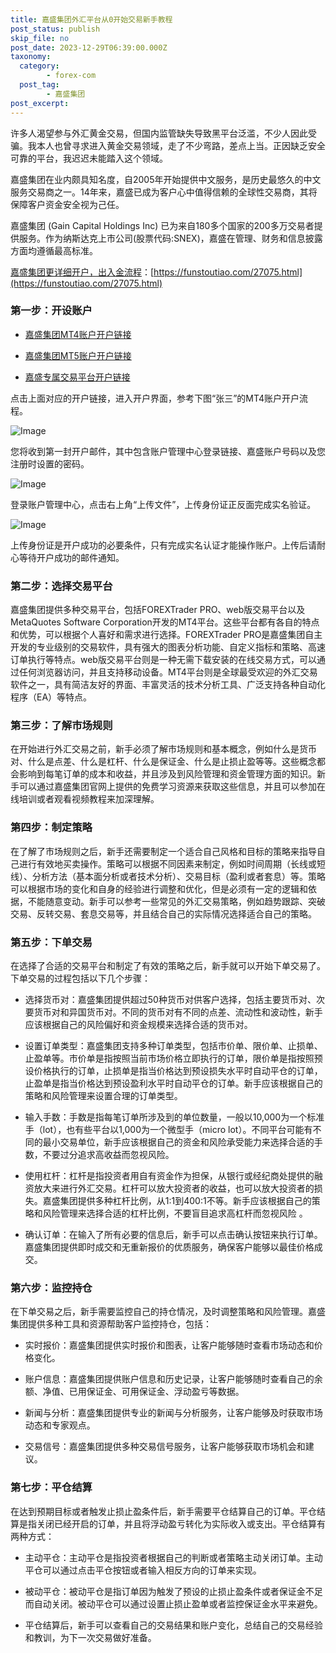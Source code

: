 ```yaml
---
title: 嘉盛集团外汇平台从0开始交易新手教程
post_status: publish
skip_file: no
post_date: 2023-12-29T06:39:00.000Z
taxonomy:
  category:
        - forex-com
  post_tag:
        - 嘉盛集团
post_excerpt: 
---
```

许多人渴望参与外汇黄金交易，但国内监管缺失导致黑平台泛滥，不少人因此受骗。我本人也曾寻求进入黄金交易领域，走了不少弯路，差点上当。正因缺乏安全可靠的平台，我迟迟未能踏入这个领域。

嘉盛集团在业内颇具知名度，自2005年开始提供中文服务，是历史最悠久的中文服务交易商之一。14年来，嘉盛已成为客户心中值得信赖的全球性交易商，其将保障客户资金安全视为己任。

嘉盛集团 (Gain Capital Holdings Inc) 已为来自180多个国家的200多万交易者提供服务。作为纳斯达克上市公司(股票代码:SNEX)，嘉盛在管理、财务和信息披露方面均遵循最高标准。

[嘉盛集团更详细开户，出入金流程](https://funstoutiao.com/27075.html)：[https://funstoutiao.com/27075.html](https://funstoutiao.com/27075.html)

### 第一步：开设账户

* [嘉盛集团MT4账户开户链接](https://s.ssgg.net/jsmt4)

* [嘉盛集团MT5账户开户链接](https://s.ssgg.net/jsmt5)

* [嘉盛专属交易平台开户链接](https://s.ssgg.net/js)

点击上面对应的开户链接，进入开户界面，参考下图“张三”的MT4账户开户流程。

![Image](https://prod-files-secure.s3.us-west-2.amazonaws.com/39ed1227-6d7d-4570-be36-9ccd4a2c4241/7a167aea-686b-400d-af59-4e18eb607a40/640.png?X-Amz-Algorithm=AWS4-HMAC-SHA256&X-Amz-Content-Sha256=UNSIGNED-PAYLOAD&X-Amz-Credential=ASIAZI2LB466TLSXVLNG%2F20250509%2Fus-west-2%2Fs3%2Faws4_request&X-Amz-Date=20250509T221310Z&X-Amz-Expires=3600&X-Amz-Security-Token=IQoJb3JpZ2luX2VjEOz%2F%2F%2F%2F%2F%2F%2F%2F%2F%2FwEaCXVzLXdlc3QtMiJHMEUCIGhdil0fEFLDx95moCZCHibog%2F2CrWuStMwQ6%2BpUpLE7AiEA91ihJ6iZHIQYj0Oianqapi8hQ%2BGJW0Sd5d6PCweN1r0qiAQIlf%2F%2F%2F%2F%2F%2F%2F%2F%2F%2FARAAGgw2Mzc0MjMxODM4MDUiDDZiNk63UeMEK6q8TCrcA6KUQxlvaaTYvjnG1VLeb%2BGY8nh72Wq4jQIgOWu%2F9s%2FaSFrIc48dHWO%2BgwwuxjosxI1N9GWC%2BQll7qOowMbyqXrJtFQOyD08r5%2FRcHWXCTttzghIyzTI9jKhF1dnwJflIv9wve57UjHQDRnpbpBnc3cl861YL7dubpqPGZwW7PivHHAWB6MPwwvQ87CfaSE1Upi7MpcxXbBC0iuus%2F4WieDRnasb0Oedx6Zew4A6AtGzN%2FRM3F4ELZERRU222ubzFC7g2bBRXXacvjnGZumz%2BW2SYqHyC815j32gtZoCRBKSLpSakUsFBMUzNtbJY1elAnERAEesb5uSjnB8u%2FVDxrTGWVP5zNJh236OdkrVugkXbzlRY0VlFh7sOV7ijb%2B9vP3EPtLgyZOUDkmshZO0IDIYqcnRGR3uxZ5jSLgNFZCyO77xFsmzOaQZ3ygBlpS6AW3STi9%2FaIA3yJE3sox150Is7LwPYPLwor04yTfFTPkjeGf0B08zE3arUG231SrInbam0CRg5lVLCRRZhsZkLwfJuSUVoGhLOfJvzKcjDgl1JPfKt9fCDUOh8dcvWvQwaihv3bVD3SmhlMVX6RqX7x%2Bc%2Fc4%2FjU%2B%2BjbAoynR6Oh6i1rSpXx7ppPmvFXBzMNHD%2BcAGOqUBJ8Fz68r3RzaRGcIsasyBQHbajSCMRA7MJOqmwxio6OWrc3UXCVWOQRLwD4bIp%2Bd%2B2qS8TFlZpZOpq5%2B2eC7CWE1d%2BlZjPyV0D7TMcRkRE6q8f7X8I5oGqWG0kP8MP8rVMaeqZgb2V5iuJNnGP9xVvvAac4SwT1lXdjYkEDinkO7opc79FPJ5VWItjgEnuoSxyomj87iE6VWmREjf8CIcCo6L%2Bf6%2B&X-Amz-Signature=6319e6c9ef269dcddf8f8dbb19f5716e04059870cc6aea8e69a6c5d64b02307d&X-Amz-SignedHeaders=host&x-id=GetObject)

您将收到第一封开户邮件，其中包含账户管理中心登录链接、嘉盛账户号码以及您注册时设置的密码。

![Image](https://prod-files-secure.s3.us-west-2.amazonaws.com/39ed1227-6d7d-4570-be36-9ccd4a2c4241/eaa1c6b3-2877-4284-a0e1-530e222c27fb/image.png?X-Amz-Algorithm=AWS4-HMAC-SHA256&X-Amz-Content-Sha256=UNSIGNED-PAYLOAD&X-Amz-Credential=ASIAZI2LB466TLSXVLNG%2F20250509%2Fus-west-2%2Fs3%2Faws4_request&X-Amz-Date=20250509T221310Z&X-Amz-Expires=3600&X-Amz-Security-Token=IQoJb3JpZ2luX2VjEOz%2F%2F%2F%2F%2F%2F%2F%2F%2F%2FwEaCXVzLXdlc3QtMiJHMEUCIGhdil0fEFLDx95moCZCHibog%2F2CrWuStMwQ6%2BpUpLE7AiEA91ihJ6iZHIQYj0Oianqapi8hQ%2BGJW0Sd5d6PCweN1r0qiAQIlf%2F%2F%2F%2F%2F%2F%2F%2F%2F%2FARAAGgw2Mzc0MjMxODM4MDUiDDZiNk63UeMEK6q8TCrcA6KUQxlvaaTYvjnG1VLeb%2BGY8nh72Wq4jQIgOWu%2F9s%2FaSFrIc48dHWO%2BgwwuxjosxI1N9GWC%2BQll7qOowMbyqXrJtFQOyD08r5%2FRcHWXCTttzghIyzTI9jKhF1dnwJflIv9wve57UjHQDRnpbpBnc3cl861YL7dubpqPGZwW7PivHHAWB6MPwwvQ87CfaSE1Upi7MpcxXbBC0iuus%2F4WieDRnasb0Oedx6Zew4A6AtGzN%2FRM3F4ELZERRU222ubzFC7g2bBRXXacvjnGZumz%2BW2SYqHyC815j32gtZoCRBKSLpSakUsFBMUzNtbJY1elAnERAEesb5uSjnB8u%2FVDxrTGWVP5zNJh236OdkrVugkXbzlRY0VlFh7sOV7ijb%2B9vP3EPtLgyZOUDkmshZO0IDIYqcnRGR3uxZ5jSLgNFZCyO77xFsmzOaQZ3ygBlpS6AW3STi9%2FaIA3yJE3sox150Is7LwPYPLwor04yTfFTPkjeGf0B08zE3arUG231SrInbam0CRg5lVLCRRZhsZkLwfJuSUVoGhLOfJvzKcjDgl1JPfKt9fCDUOh8dcvWvQwaihv3bVD3SmhlMVX6RqX7x%2Bc%2Fc4%2FjU%2B%2BjbAoynR6Oh6i1rSpXx7ppPmvFXBzMNHD%2BcAGOqUBJ8Fz68r3RzaRGcIsasyBQHbajSCMRA7MJOqmwxio6OWrc3UXCVWOQRLwD4bIp%2Bd%2B2qS8TFlZpZOpq5%2B2eC7CWE1d%2BlZjPyV0D7TMcRkRE6q8f7X8I5oGqWG0kP8MP8rVMaeqZgb2V5iuJNnGP9xVvvAac4SwT1lXdjYkEDinkO7opc79FPJ5VWItjgEnuoSxyomj87iE6VWmREjf8CIcCo6L%2Bf6%2B&X-Amz-Signature=ed6192c1cb2c1b59e67e8324bc18e322405f8d905a003510a1de728d8541710f&X-Amz-SignedHeaders=host&x-id=GetObject)

登录账户管理中心，点击右上角“上传文件”，上传身份证正反面完成实名验证。

![Image](https://prod-files-secure.s3.us-west-2.amazonaws.com/39ed1227-6d7d-4570-be36-9ccd4a2c4241/54090639-09fc-46b4-a135-e0289f707147/image.png?X-Amz-Algorithm=AWS4-HMAC-SHA256&X-Amz-Content-Sha256=UNSIGNED-PAYLOAD&X-Amz-Credential=ASIAZI2LB466TLSXVLNG%2F20250509%2Fus-west-2%2Fs3%2Faws4_request&X-Amz-Date=20250509T221310Z&X-Amz-Expires=3600&X-Amz-Security-Token=IQoJb3JpZ2luX2VjEOz%2F%2F%2F%2F%2F%2F%2F%2F%2F%2FwEaCXVzLXdlc3QtMiJHMEUCIGhdil0fEFLDx95moCZCHibog%2F2CrWuStMwQ6%2BpUpLE7AiEA91ihJ6iZHIQYj0Oianqapi8hQ%2BGJW0Sd5d6PCweN1r0qiAQIlf%2F%2F%2F%2F%2F%2F%2F%2F%2F%2FARAAGgw2Mzc0MjMxODM4MDUiDDZiNk63UeMEK6q8TCrcA6KUQxlvaaTYvjnG1VLeb%2BGY8nh72Wq4jQIgOWu%2F9s%2FaSFrIc48dHWO%2BgwwuxjosxI1N9GWC%2BQll7qOowMbyqXrJtFQOyD08r5%2FRcHWXCTttzghIyzTI9jKhF1dnwJflIv9wve57UjHQDRnpbpBnc3cl861YL7dubpqPGZwW7PivHHAWB6MPwwvQ87CfaSE1Upi7MpcxXbBC0iuus%2F4WieDRnasb0Oedx6Zew4A6AtGzN%2FRM3F4ELZERRU222ubzFC7g2bBRXXacvjnGZumz%2BW2SYqHyC815j32gtZoCRBKSLpSakUsFBMUzNtbJY1elAnERAEesb5uSjnB8u%2FVDxrTGWVP5zNJh236OdkrVugkXbzlRY0VlFh7sOV7ijb%2B9vP3EPtLgyZOUDkmshZO0IDIYqcnRGR3uxZ5jSLgNFZCyO77xFsmzOaQZ3ygBlpS6AW3STi9%2FaIA3yJE3sox150Is7LwPYPLwor04yTfFTPkjeGf0B08zE3arUG231SrInbam0CRg5lVLCRRZhsZkLwfJuSUVoGhLOfJvzKcjDgl1JPfKt9fCDUOh8dcvWvQwaihv3bVD3SmhlMVX6RqX7x%2Bc%2Fc4%2FjU%2B%2BjbAoynR6Oh6i1rSpXx7ppPmvFXBzMNHD%2BcAGOqUBJ8Fz68r3RzaRGcIsasyBQHbajSCMRA7MJOqmwxio6OWrc3UXCVWOQRLwD4bIp%2Bd%2B2qS8TFlZpZOpq5%2B2eC7CWE1d%2BlZjPyV0D7TMcRkRE6q8f7X8I5oGqWG0kP8MP8rVMaeqZgb2V5iuJNnGP9xVvvAac4SwT1lXdjYkEDinkO7opc79FPJ5VWItjgEnuoSxyomj87iE6VWmREjf8CIcCo6L%2Bf6%2B&X-Amz-Signature=23c7e5a20a10646ccc8af57dd0f743f389caedb9482fc064fe0577084612b516&X-Amz-SignedHeaders=host&x-id=GetObject)

上传身份证是开户成功的必要条件，只有完成实名认证才能操作账户。上传后请耐心等待开户成功的邮件通知。

### 第二步：选择交易平台

嘉盛集团提供多种交易平台，包括FOREXTrader PRO、web版交易平台以及MetaQuotes Software Corporation开发的MT4平台。这些平台都有各自的特点和优势，可以根据个人喜好和需求进行选择。FOREXTrader PRO是嘉盛集团自主开发的专业级别的交易软件，具有强大的图表分析功能、自定义指标和策略、高速订单执行等特点。web版交易平台则是一种无需下载安装的在线交易方式，可以通过任何浏览器访问，并且支持移动设备。MT4平台则是全球最受欢迎的外汇交易软件之一，具有简洁友好的界面、丰富灵活的技术分析工具、广泛支持各种自动化程序（EA）等特点。

### 第三步：了解市场规则

在开始进行外汇交易之前，新手必须了解市场规则和基本概念，例如什么是货币对、什么是点差、什么是杠杆、什么是保证金、什么是止损止盈等等。这些概念都会影响到每笔订单的成本和收益，并且涉及到风险管理和资金管理方面的知识。新手可以通过嘉盛集团官网上提供的免费学习资源来获取这些信息，并且可以参加在线培训或者观看视频教程来加深理解。

### 第四步：制定策略

在了解了市场规则之后，新手还需要制定一个适合自己风格和目标的策略来指导自己进行有效地买卖操作。策略可以根据不同因素来制定，例如时间周期（长线或短线）、分析方法（基本面分析或者技术分析）、交易目标（盈利或者套息）等。策略可以根据市场的变化和自身的经验进行调整和优化，但是必须有一定的逻辑和依据，不能随意变动。新手可以参考一些常见的外汇交易策略，例如趋势跟踪、突破交易、反转交易、套息交易等，并且结合自己的实际情况选择适合自己的策略。

### 第五步：下单交易

在选择了合适的交易平台和制定了有效的策略之后，新手就可以开始下单交易了。下单交易的过程包括以下几个步骤：

* 选择货币对：嘉盛集团提供超过50种货币对供客户选择，包括主要货币对、次要货币对和异国货币对。不同的货币对有不同的点差、流动性和波动性，新手应该根据自己的风险偏好和资金规模来选择合适的货币对。

* 设置订单类型：嘉盛集团支持多种订单类型，包括市价单、限价单、止损单、止盈单等。市价单是指按照当前市场价格立即执行的订单，限价单是指按照预设价格执行的订单，止损单是指当价格达到预设损失水平时自动平仓的订单，止盈单是指当价格达到预设盈利水平时自动平仓的订单。新手应该根据自己的策略和风险管理来设置合理的订单类型。

* 输入手数：手数是指每笔订单所涉及到的单位数量，一般以10,000为一个标准手（lot），也有些平台以1,000为一个微型手（micro lot）。不同平台可能有不同的最小交易单位，新手应该根据自己的资金和风险承受能力来选择合适的手数，不要过分追求高收益而忽视风险。

* 使用杠杆：杠杆是指投资者用自有资金作为担保，从银行或经纪商处提供的融资放大来进行外汇交易。杠杆可以放大投资者的收益，也可以放大投资者的损失。嘉盛集团提供多种杠杆比例，从1:1到400:1不等。新手应该根据自己的策略和风险管理来选择合适的杠杆比例，不要盲目追求高杠杆而忽视风险 。

* 确认订单：在输入了所有必要的信息后，新手可以点击确认按钮来执行订单。嘉盛集团提供即时成交和无重新报价的优质服务，确保客户能够以最佳价格成交。

### 第六步：监控持仓

在下单交易之后，新手需要监控自己的持仓情况，及时调整策略和风险管理。嘉盛集团提供多种工具和资源帮助客户监控持仓，包括：

* 实时报价：嘉盛集团提供实时报价和图表，让客户能够随时查看市场动态和价格变化。

* 账户信息：嘉盛集团提供账户信息和历史记录，让客户能够随时查看自己的余额、净值、已用保证金、可用保证金、浮动盈亏等数据。

* 新闻与分析：嘉盛集团提供专业的新闻与分析服务，让客户能够及时获取市场动态和专家观点。

* 交易信号：嘉盛集团提供多种交易信号服务，让客户能够获取市场机会和建议。

### 第七步：平仓结算

在达到预期目标或者触发止损止盈条件后，新手需要平仓结算自己的订单。平仓结算是指关闭已经开启的订单，并且将浮动盈亏转化为实际收入或支出。平仓结算有两种方式：

* 主动平仓：主动平仓是指投资者根据自己的判断或者策略主动关闭订单。主动平仓可以通过点击平仓按钮或者输入相反方向的订单来实现。

* 被动平仓：被动平仓是指订单因为触发了预设的止损止盈条件或者保证金不足而自动关闭。被动平仓可以通过设置止损止盈单或者监控保证金水平来避免。

* 平仓结算后，新手可以查看自己的交易结果和账户变化，总结自己的交易经验和教训，为下一次交易做好准备。